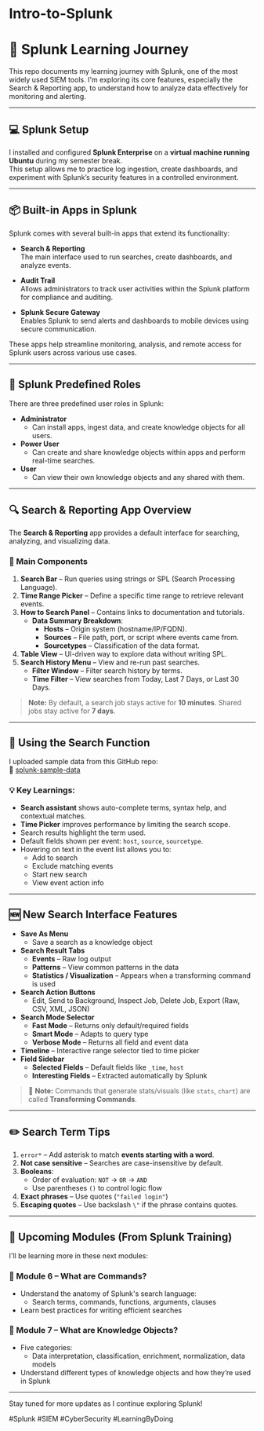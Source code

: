 # Intro-to-Splunk
# 📘 Splunk Learning Journey

This repo documents my learning journey with Splunk, one of the most widely used SIEM tools. I'm exploring its core features, especially the Search & Reporting app, to understand how to analyze data effectively for monitoring and alerting.

---

## 💻 Splunk Setup

I installed and configured **Splunk Enterprise** on a **virtual machine running Ubuntu** during my semester break.  
This setup allows me to practice log ingestion, create dashboards, and experiment with Splunk’s security features in a controlled environment.

---

## 📦 Built-in Apps in Splunk

Splunk comes with several built-in apps that extend its functionality:

- **Search & Reporting**  
  The main interface used to run searches, create dashboards, and analyze events.
  
- **Audit Trail**  
  Allows administrators to track user activities within the Splunk platform for compliance and auditing.

- **Splunk Secure Gateway**  
  Enables Splunk to send alerts and dashboards to mobile devices using secure communication.

These apps help streamline monitoring, analysis, and remote access for Splunk users across various use cases.

---

## 🔐 Splunk Predefined Roles

There are three predefined user roles in Splunk:

- **Administrator**
  - Can install apps, ingest data, and create knowledge objects for all users.
- **Power User**
  - Can create and share knowledge objects within apps and perform real-time searches.
- **User**
  - Can view their own knowledge objects and any shared with them.

---

## 🔍 Search & Reporting App Overview

The **Search & Reporting** app provides a default interface for searching, analyzing, and visualizing data.

### 🧩 Main Components

1. **Search Bar** – Run queries using strings or SPL (Search Processing Language).
2. **Time Range Picker** – Define a specific time range to retrieve relevant events.
3. **How to Search Panel** – Contains links to documentation and tutorials.
    - **Data Summary Breakdown**:
        - **Hosts** – Origin system (hostname/IP/FQDN).
        - **Sources** – File path, port, or script where events came from.
        - **Sourcetypes** – Classification of the data format.
4. **Table View** – UI-driven way to explore data without writing SPL.
5. **Search History Menu** – View and re-run past searches.
    - **Filter Window** – Filter search history by terms.
    - **Time Filter** – View searches from Today, Last 7 Days, or Last 30 Days.

> **Note:**
> By default, a search job stays active for **10 minutes**.
> Shared jobs stay active for **7 days**.

---

## 🔎 Using the Search Function

I uploaded sample data from this GitHub repo:  
🔗 [splunk-sample-data](https://github.com/tmartin14/splunk-sample-data)

### 💡 Key Learnings:

- **Search assistant** shows auto-complete terms, syntax help, and contextual matches.
- **Time Picker** improves performance by limiting the search scope.
- Search results highlight the term used.
- Default fields shown per event: `host`, `source`, `sourcetype`.
- Hovering on text in the event list allows you to:
  - Add to search
  - Exclude matching events
  - Start new search
  - View event action info

---

## 🆕 New Search Interface Features

- **Save As Menu**
  - Save a search as a knowledge object
- **Search Result Tabs**
  - **Events** – Raw log output
  - **Patterns** – View common patterns in the data
  - **Statistics / Visualization** – Appears when a transforming command is used
- **Search Action Buttons**
  - Edit, Send to Background, Inspect Job, Delete Job, Export (Raw, CSV, XML, JSON)
- **Search Mode Selector**
  - **Fast Mode** – Returns only default/required fields
  - **Smart Mode** – Adapts to query type
  - **Verbose Mode** – Returns all field and event data
- **Timeline** – Interactive range selector tied to time picker
- **Field Sidebar**
  - **Selected Fields** – Default fields like `_time`, `host`
  - **Interesting Fields** – Extracted automatically by Splunk

> 🧠 **Note:** Commands that generate stats/visuals (like `stats`, `chart`) are called **Transforming Commands**.

---

## ✏️ Search Term Tips

1. `error*` – Add asterisk to match **events starting with a word**.
2. **Not case sensitive** – Searches are case-insensitive by default.
3. **Booleans**:
    - Order of evaluation: `NOT` → `OR` → `AND`
    - Use parentheses `()` to control logic flow
4. **Exact phrases** – Use quotes (`"failed login"`)
5. **Escaping quotes** – Use backslash `\"` if the phrase contains quotes.

---

## 📌 Upcoming Modules (From Splunk Training)

I'll be learning more in these next modules:

### 🔸 Module 6 – What are Commands?
- Understand the anatomy of Splunk's search language:
  - Search terms, commands, functions, arguments, clauses
- Learn best practices for writing efficient searches

### 🔸 Module 7 – What are Knowledge Objects?
- Five categories:
  - Data interpretation, classification, enrichment, normalization, data models
- Understand different types of knowledge objects and how they’re used in Splunk

---

Stay tuned for more updates as I continue exploring Splunk!

#Splunk #SIEM #CyberSecurity #LearningByDoing

